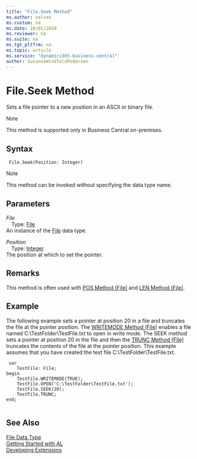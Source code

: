 ```yaml
---
title: "File.Seek Method"
ms.author: solsen
ms.custom: na
ms.date: 10/01/2020
ms.reviewer: na
ms.suite: na
ms.tgt_pltfrm: na
ms.topic: article
ms.service: "dynamics365-business-central"
author: SusanneWindfeldPedersen
---
```

[//]: # (START>DO_NOT_EDIT)
[//]: # (IMPORTANT:Do not edit any of the content between here and the END>DO_NOT_EDIT.)
[//]: # (Any modifications should be made in the .xml files in the ModernDev repo.)
# File.Seek Method
Sets a file pointer to a new position in an ASCII or binary file.

> [!NOTE]
> This method is supported only in Business Central on-premises.

## Syntax
```
 File.Seek(Position: Integer)
```
> [!NOTE]  
> This method can be invoked without specifying the data type name.  
## Parameters
*File*  
&emsp;Type: [File](file-data-type.md)  
An instance of the [File](file-data-type.md) data type.  

*Position*  
&emsp;Type: [Integer](../integer/integer-data-type.md)  
The position at which to set the pointer.  



[//]: # (IMPORTANT: END>DO_NOT_EDIT)

## Remarks  
 This method is often used with [POS Method \(File\)](../../methods-auto/file/file-pos-method.md) and [LEN Method \(File\)](../../methods-auto/file/file-len-method.md).  
  
## Example  
 The following example sets a pointer at position 20 in a file and truncates the file at the pointer position. The [WRITEMODE Method \(File\)](../../methods-auto/file/file-writemode-method.md) enables a file named C:\\TestFolder\\TestFile.txt to open in write mode. The SEEK method sets a pointer at position 20 in the file and then the [TRUNC Method \(File\)](../../methods-auto/file/file-trunc-method.md) truncates the contents of the file at the pointer position. This example assumes that you have created the text file C:\\TestFolder\\TestFile.txt.

```
 var
    TestFile: File;
begin
    TestFile.WRITEMODE(TRUE);  
    TestFile.OPEN('C:\TestFolder\TestFile.txt');  
    TestFile.SEEK(20);  
    TestFile.TRUNC;  
end;
  
```  
  

## See Also
[File Data Type](file-data-type.md)  
[Getting Started with AL](../../devenv-get-started.md)  
[Developing Extensions](../../devenv-dev-overview.md)